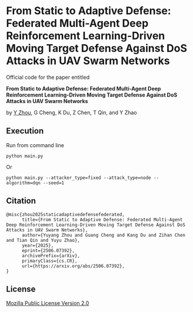 # From Static to Adaptive Defense: Federated Multi-Agent Deep Reinforcement Learning-Driven Moving Target Defense Against DoS Attacks in UAV Swarm Networks

Official code for the paper entitled 

__From Static to Adaptive Defense: Federated Multi-Agent Deep Reinforcement Learning-Driven Moving Target Defense Against DoS Attacks in UAV Swarm Networks__

by [Y Zhou](https://scholar.google.com/citations?user=6WmbMU8AAAAJ&hl=zh-CN&oi=sra), G Cheng, K Du, Z Chen, T Qin, and Y Zhao


## Execution

Run from command line

```
python main.py
```

Or 

```
python main.py --attacker_type=fixed --attack_type=node --algorithm=dqn --seed=1
```


## Citation

```
@misc{zhou2025staticadaptivedefensefederated,
      title={From Static to Adaptive Defense: Federated Multi-Agent Deep Reinforcement Learning-Driven Moving Target Defense Against DoS Attacks in UAV Swarm Networks}, 
      author={Yuyang Zhou and Guang Cheng and Kang Du and Zihan Chen and Tian Qin and Yuyu Zhao},
      year={2025},
      eprint={2506.07392},
      archivePrefix={arXiv},
      primaryClass={cs.CR},
      url={https://arxiv.org/abs/2506.07392}, 
}
```

## License

[Mozilla Public License Version 2.0](LICENSE)
